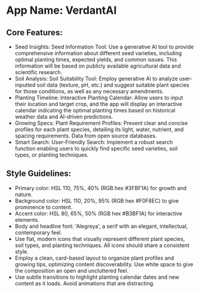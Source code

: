 # **App Name**: VerdantAI

## Core Features:

- Seed Insights: Seed Information Tool: Use a generative AI tool to provide comprehensive information about different seed varieties, including optimal planting times, expected yields, and common issues. This information will be based on publicly available agricultural data and scientific research.
- Soil Analysis: Soil Suitability Tool: Employ generative AI to analyze user-inputted soil data (texture, pH, etc.) and suggest suitable plant species for those conditions, as well as any necessary amendments.
- Planting Timeline: Interactive Planting Calendar: Allow users to input their location and target crop, and the app will display an interactive calendar indicating the optimal planting times based on historical weather data and AI-driven predictions.
- Growing Specs: Plant Requirement Profiles: Present clear and concise profiles for each plant species, detailing its light, water, nutrient, and spacing requirements. Data from open source databases.
- Smart Search: User-Friendly Search: Implement a robust search function enabling users to quickly find specific seed varieties, soil types, or planting techniques.

## Style Guidelines:

- Primary color: HSL 110, 75%, 40% (RGB hex #3FBF1A) for growth and nature.
- Background color: HSL 110, 20%, 95% (RGB hex #F0F8EC) to give prominence to content.
- Accent color: HSL 80, 65%, 50% (RGB hex #B3BF1A) for interactive elements.
- Body and headline font: 'Alegreya', a serif with an elegant, intellectual, contemporary feel.
- Use flat, modern icons that visually represent different plant species, soil types, and planting techniques. All icons should share a consistent style.
- Employ a clean, card-based layout to organize plant profiles and growing tips, optimizing content discoverability. Use white space to give the composition an open and uncluttered feel.
- Use subtle transitions to highlight planting calendar dates and new content as it loads. Avoid animations that are distracting.